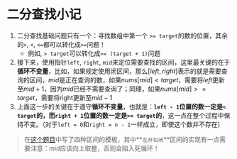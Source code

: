 # 二分查找小记

1. 二分查找基础问题只有一个：寻找数组中第一个 `>= target`的数的位置，其余的`>`, `<`, `<=`都可以转化成`>=`问题！
   - 例如, `> target`可以转化成`>= (target + 1)`问题
2. 接下来，使用指针`left`, `right`, `mid`来定位需要查找的区间，这里最关键的在于**循环不变量**，比如，如果规定使用闭区间，那么$[left, right]$表示的就是需要查询的区间，$mid$是正在查询的数，如果$nums[mid] < target$，需要将$left$更新至$mid + 1$，因为$mid$已经不需要查询了；同理，如果$nums[mid] >= target$，需要将right更新至$mid - 1$
3. 上面这一步的关键在于遵守**循环不变量**，也就是：**`left - 1`位置的数一定是`< target`的，而`right + 1`位置的数一定是`>= target`的**，这一点在整个过程中保持不变。（对于`left = 0`和`right = n - 1`一样成立，即使这个数并不存在）

> 在[这个题目](./34%20在排序数组中查找元素的第一个和最后一个位置.md)中写了四种区间的模板，其中**`左开右闭`**区间的实现有一点需要注意：$mid$应该向上取整，否则会陷入死循环！
